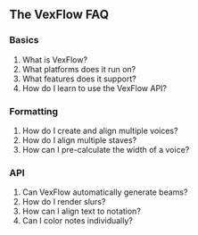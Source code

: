 ## The VexFlow FAQ

### Basics
1. What is VexFlow?
2. What platforms does it run on?
3. What features does it support?
4. How do I learn to use the VexFlow API?

### Formatting

1. How do I create and align multiple voices?
2. How do I align multiple staves?
3. How can I pre-calculate the width of a voice?

### API

1. Can VexFlow automatically generate beams?
2. How do I render slurs?
3. How can I align text to notation?
4. Can I color notes individually?



